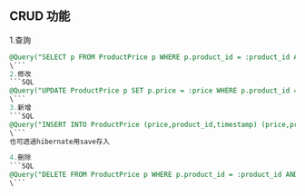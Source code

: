 ## CRUD 功能
1.查詢
```SQL
@Query("SELECT p FROM ProductPrice p WHERE p.product_id = :product_id AND p.timestamp = :timestamp")
\```
2.修改
```SQL
@Query("UPDATE ProductPrice p SET p.price = :price WHERE p.product_id = :product_id AND p.timestamp = :timestamp")
\```
3.新增
```SQL
@Query("INSERT INTO ProductPrice (price,product_id,timestamp) (price,product_id,timestamp)
\```
也可透過hibernate用save存入

4.刪除
```SQL
@Query("DELETE FROM ProductPrice p WHERE p.product_id = :product_id AND p.timestamp = :timestamp")
\```
